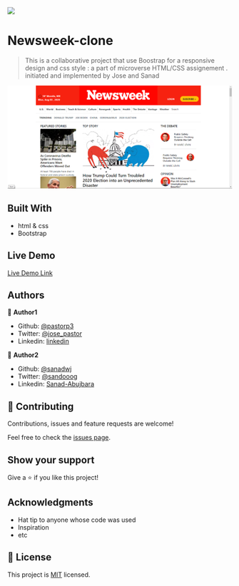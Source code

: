 
![](https://img.shields.io/badge/Microverse-blueviolet)

# Newsweek-clone

> This is a collaborative project that use Boostrap for a responsive design and css style : a part of microverse HTML/CSS assignement . initiated and implemented by  Jose and Sanad

![screenshot](./graphics/screenshot.png)


## Built With

- html & css
- Bootstrap


## Live Demo
[Live Demo Link](https://raw.githack.com/sanadwj/Newsweek-clone/feature-branch/index.html)

## Authors

👤 **Author1**

- Github: [@pastorp3](https://github.com/pastorp3)
- Twitter: [@jose_pastor](https://twitter.com/jose_pastorp3 )
- Linkedin: [linkedin](https://www.linkedin.com/in/jos%C3%A9-pedraza-acevedo-ab700a1a9/)

👤 **Author2**

- Github: [@sanadwj](https://github.com/sanadwj)
- Twitter: [@sandooog](https://twitter.com/sandooog)
- Linkedin: [Sanad-Abujbara](https://linkedin.com/in/sanad-abujbara)


## 🤝 Contributing

Contributions, issues and feature requests are welcome!

Feel free to check the [issues page](https://github.com/sanadwj/Newsweek-clone/issues).

## Show your support

Give a ⭐️ if you like this project!

## Acknowledgments

- Hat tip to anyone whose code was used
- Inspiration
- etc

## 📝 License

This project is [MIT](lic.url) licensed.
